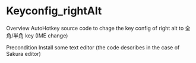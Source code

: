 # Keyconfig_rightAlt
Overview
  AutoHotkey source code to chage the key config of right alt to 全角/半角 key (IME change)
  
Precondition
  Install some text editor (the code describes in the case of Sakura editor)
  
